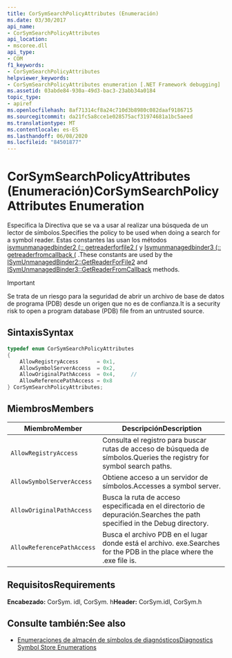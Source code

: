 ```yaml
---
title: CorSymSearchPolicyAttributes (Enumeración)
ms.date: 03/30/2017
api_name:
- CorSymSearchPolicyAttributes
api_location:
- mscoree.dll
api_type:
- COM
f1_keywords:
- CorSymSearchPolicyAttributes
helpviewer_keywords:
- CorSymSearchPolicyAttributes enumeration [.NET Framework debugging]
ms.assetid: 03abde84-930a-49d3-bac3-23abb34a0184
topic_type:
- apiref
ms.openlocfilehash: 8af71314cf8a24c710d3b8980c082daaf9186715
ms.sourcegitcommit: da21fc5a8cce1e028575acf31974681a1bc5aeed
ms.translationtype: MT
ms.contentlocale: es-ES
ms.lasthandoff: 06/08/2020
ms.locfileid: "84501877"
---
```

# <a name="corsymsearchpolicyattributes-enumeration"></a><span data-ttu-id="71d97-102">CorSymSearchPolicyAttributes (Enumeración)</span><span class="sxs-lookup"><span data-stu-id="71d97-102">CorSymSearchPolicyAttributes Enumeration</span></span>
<span data-ttu-id="71d97-103">Especifica la Directiva que se va a usar al realizar una búsqueda de un lector de símbolos.</span><span class="sxs-lookup"><span data-stu-id="71d97-103">Specifies the policy to be used when doing a search for a symbol reader.</span></span> <span data-ttu-id="71d97-104">Estas constantes las usan los métodos [isymunmanagedbinder2 (:: getreaderforfile2 (](isymunmanagedbinder2-getreaderforfile2-method.md) y [Isymunmanagedbinder3 (:: getreaderfromcallback (](isymunmanagedbinder3-getreaderfromcallback-method.md) .</span><span class="sxs-lookup"><span data-stu-id="71d97-104">These constants are used by the [ISymUnmanagedBinder2::GetReaderForFile2](isymunmanagedbinder2-getreaderforfile2-method.md) and [ISymUnmanagedBinder3::GetReaderFromCallback](isymunmanagedbinder3-getreaderfromcallback-method.md) methods.</span></span>  
  
> [!IMPORTANT]
> <span data-ttu-id="71d97-105">Se trata de un riesgo para la seguridad de abrir un archivo de base de datos de programa (PDB) desde un origen que no es de confianza.</span><span class="sxs-lookup"><span data-stu-id="71d97-105">It is a security risk to open a program database (PDB) file from an untrusted source.</span></span>  
  
## <a name="syntax"></a><span data-ttu-id="71d97-106">Sintaxis</span><span class="sxs-lookup"><span data-stu-id="71d97-106">Syntax</span></span>  
  
```cpp  
typedef enum CorSymSearchPolicyAttributes  
{  
    AllowRegistryAccess      = 0x1,
    AllowSymbolServerAccess  = 0x2,  
    AllowOriginalPathAccess  = 0x4,     //
    AllowReferencePathAccess = 0x8  
} CorSymSearchPolicyAttributes;  
```  
  
## <a name="members"></a><span data-ttu-id="71d97-107">Miembros</span><span class="sxs-lookup"><span data-stu-id="71d97-107">Members</span></span>  
  
|<span data-ttu-id="71d97-108">Miembro</span><span class="sxs-lookup"><span data-stu-id="71d97-108">Member</span></span>|<span data-ttu-id="71d97-109">Descripción</span><span class="sxs-lookup"><span data-stu-id="71d97-109">Description</span></span>|  
|------------|-----------------|  
|`AllowRegistryAccess`|<span data-ttu-id="71d97-110">Consulta el registro para buscar rutas de acceso de búsqueda de símbolos.</span><span class="sxs-lookup"><span data-stu-id="71d97-110">Queries the registry for symbol search paths.</span></span>|  
|`AllowSymbolServerAccess`|<span data-ttu-id="71d97-111">Obtiene acceso a un servidor de símbolos.</span><span class="sxs-lookup"><span data-stu-id="71d97-111">Accesses a symbol server.</span></span>|  
|`AllowOriginalPathAccess`|<span data-ttu-id="71d97-112">Busca la ruta de acceso especificada en el directorio de depuración.</span><span class="sxs-lookup"><span data-stu-id="71d97-112">Searches the path specified in the Debug directory.</span></span>|  
|`AllowReferencePathAccess`|<span data-ttu-id="71d97-113">Busca el archivo PDB en el lugar donde está el archivo. exe.</span><span class="sxs-lookup"><span data-stu-id="71d97-113">Searches for the PDB in the place where the .exe file is.</span></span>|  
  
## <a name="requirements"></a><span data-ttu-id="71d97-114">Requisitos</span><span class="sxs-lookup"><span data-stu-id="71d97-114">Requirements</span></span>  
 <span data-ttu-id="71d97-115">**Encabezado:** CorSym. idl, CorSym. h</span><span class="sxs-lookup"><span data-stu-id="71d97-115">**Header:** CorSym.idl, CorSym.h</span></span>  
  
## <a name="see-also"></a><span data-ttu-id="71d97-116">Consulte también:</span><span class="sxs-lookup"><span data-stu-id="71d97-116">See also</span></span>

- [<span data-ttu-id="71d97-117">Enumeraciones de almacén de símbolos de diagnósticos</span><span class="sxs-lookup"><span data-stu-id="71d97-117">Diagnostics Symbol Store Enumerations</span></span>](diagnostics-symbol-store-enumerations.md)
